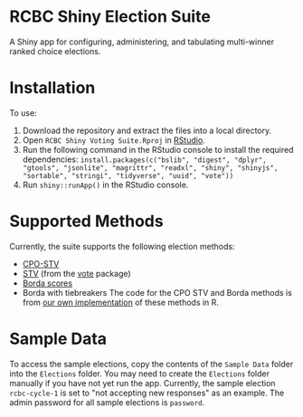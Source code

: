 # RCBC Shiny Election Suite
A Shiny app for configuring, administering, and tabulating multi-winner ranked choice elections.
# Installation
To use:
1. Download the repository and extract the files into a local directory.
2. Open `RCBC Shiny Voting Suite.Rproj` in [RStudio](https://posit.co/download/rstudio-desktop/).
3. Run the following command in the RStudio console to install the required dependencies: `install.packages(c("bslib", "digest", "dplyr", "gtools", "jsonlite", "magrittr", "readxl", "shiny", "shinyjs", "sortable", "stringi", "tidyverse", "uuid", "vote"))`
4. Run `shiny::runApp()` in the RStudio console.
# Supported Methods
Currently, the suite supports the following election methods:
- [CPO-STV](https://en.wikipedia.org/wiki/CPO-STV)
- [STV](https://en.wikipedia.org/wiki/Single_transferable_vote) (from the [vote](https://cran.r-project.org/web/packages/vote/index.html) package)
- [Borda scores](https://en.wikipedia.org/wiki/Borda_count)
- Borda with tiebreakers
The code for the CPO STV and Borda methods is from [our own implementation](https://github.com/zenonsommers/cpo_stv) of these methods in R. 
# Sample Data

To access the sample elections, copy the contents of the `Sample Data` folder into the `Elections` folder. You may need to create the `Elections` folder manually if you have not yet run the app. Currently, the sample election `rcbc-cycle-1` is set to "not accepting new responses" as an example. The admin password for all sample elections is `password`.

